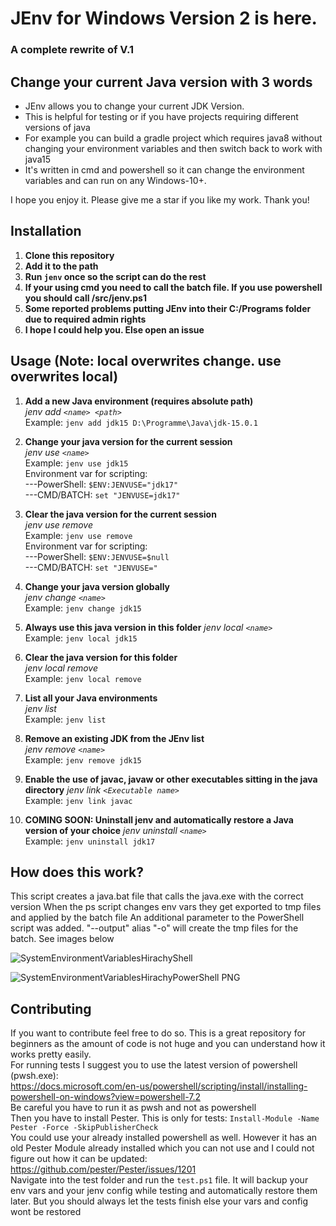 
# JEnv for Windows Version 2 is here.
### A complete rewrite of V.1
## Change your current Java version with 3 words

 - JEnv allows you to change your current JDK Version.
 - This is helpful for testing or if you have projects requiring
   different versions of java
 - For example you can build a gradle project
   which requires java8 without changing your environment variables and
   then switch back to work with java15
 - It's written in cmd and powershell so it can change the environment variables and can run on any Windows-10+.

I hope you enjoy it. Please give me a star if you like my work. Thank you!

## Installation
1) **Clone this repository**
2) **Add it to the path**
3) **Run `jenv` once so the script can do the rest**
4) **If your using cmd you need to call the batch file. If you use powershell you should call /src/jenv.ps1**
5) **Some reported problems putting JEnv into their C:/Programs folder due to required admin rights**
6) **I hope I could help you. Else open an issue**

## Usage (Note: local overwrites change. use overwrites local)
1) **Add a new Java  environment (requires absolute path)**  
*jenv add `<name> <path>`*  
Example: `jenv add jdk15 D:\Programme\Java\jdk-15.0.1`
 
2) **Change your java version for the current session**  
*jenv use `<name>`*  
Example: `jenv use jdk15`  
Environment var for scripting:  
---PowerShell: `$ENV:JENVUSE="jdk17"`  
---CMD/BATCH: `set "JENVUSE=jdk17"`
 
3) **Clear the java version for the current session**  
*jenv use remove*  
Example: `jenv use remove`  
Environment var for scripting:  
---PowerShell: `$ENV:JENVUSE=$null`  
---CMD/BATCH: `set "JENVUSE="`

4) **Change your java version globally**  
*jenv change `<name>`*  
Example: `jenv change jdk15`

5) **Always use this java version in this folder**
*jenv local `<name>`*  
Example: `jenv local jdk15  `

6) **Clear the java version for this folder**  
*jenv local remove*  
Example: `jenv local remove` 
 
7) **List all your Java environments**  
*jenv list*  
Example: `jenv list`

8) **Remove an existing JDK from the JEnv list**  
*jenv remove `<name>`*  
Example: `jenv remove jdk15`

9) **Enable the use of javac, javaw or other executables sitting in the java directory**
*jenv link `<Executable name>`*  
Example: `jenv link javac`

10) **COMING SOON: Uninstall jenv and automatically restore a Java version of your choice**
*jenv uninstall `<name>`*  
Example: `jenv uninstall jdk17`
 ## How does this work?
This script creates a java.bat file that calls the java.exe with the correct version
When the ps script changes env vars they get exported to tmp files and applied by the batch file
An additional parameter to the PowerShell script was added. "--output" alias "-o" will create the tmp files for the batch. See images below  

![SystemEnvironmentVariablesHirachyShell](https://user-images.githubusercontent.com/55546882/130204196-1a800310-4454-49bd-8d80-161b0e7cca3f.PNG)

![SystemEnvironmentVariablesHirachyPowerShell PNG](https://user-images.githubusercontent.com/55546882/130204185-b54368cc-34db-40d1-a707-4c5477ca236b.PNG)

## Contributing
If you want to contribute feel free to do so. This is a great repository for beginners as the amount of code is not huge and you can understand how it works pretty easily.  
For running tests I suggest you to use the latest version of powershell (pwsh.exe):  
https://docs.microsoft.com/en-us/powershell/scripting/install/installing-powershell-on-windows?view=powershell-7.2  
Be careful you have to run it as pwsh and not as powershell  
Then you have to install Pester. This is only for tests: `Install-Module -Name Pester -Force -SkipPublisherCheck`  
You could use your already installed powershell as well. However it has an old Pester Module already installed which you can not use and I could not figure out how it can be updated: https://github.com/pester/Pester/issues/1201  
Navigate into the test folder and run the `test.ps1` file. It will backup your env vars and your jenv config while testing and automatically restore them later. But you should always let the tests finish else your vars and config wont be restored